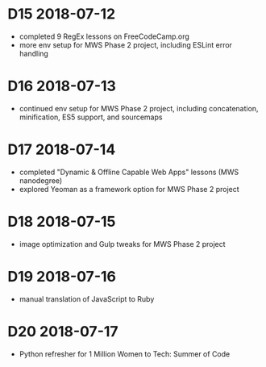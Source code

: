 # D15 2018-07-12

- completed 9 RegEx lessons on FreeCodeCamp.org
- more env setup for MWS Phase 2 project, including ESLint error handling

# D16 2018-07-13

- continued env setup for MWS Phase 2 project, including concatenation, minification, ES5 support, and sourcemaps

# D17 2018-07-14

- completed "Dynamic & Offline Capable Web Apps" lessons (MWS nanodegree)
- explored Yeoman as a framework option for MWS Phase 2 project

# D18 2018-07-15

- image optimization and Gulp tweaks for MWS Phase 2 project

# D19 2018-07-16

- manual translation of JavaScript to Ruby

# D20 2018-07-17

- Python refresher for 1 Million Women to Tech: Summer of Code
